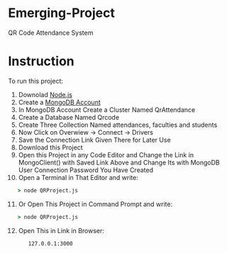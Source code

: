 # Emerging-Project
QR Code Attendance System
# Instruction
To run this project:
1. Downolad [Node.js](https://nodejs.org/en/download)
2. Create a [MongoDB Account](https://www.mongodb.com/cloud/atlas/register)
3. In MongoDB Account Create a Cluster Named QrAttendance
4. Create a Database Named Qrcode
5. Create Three Collection Named attendances, faculties and students
6. Now Click on Overwiew -> Connect -> Drivers
7. Save the Connection Link Given There for Later Use
8. Download this Project
9. Open this Project in any Code Editor and Change the Link in MongoClient() with Saved Link Above and Change Its <password> with MongoDB User Connection Password You Have Created
10. Open a Terminal in That Editor and write:
   ```cmd
      > node QRProject.js
   ```
11. Or Open This Project in Command Prompt and write:
   ```cmd
      > node QRProject.js
   ```
12. Open This in Link in Browser:
    ```link
       127.0.0.1:3000
    ```

